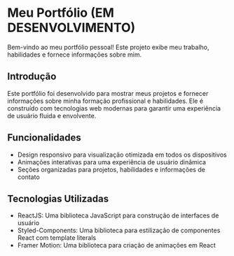 # Meu Portfólio (EM DESENVOLVIMENTO)

Bem-vindo ao meu portfólio pessoal! Este projeto exibe meu trabalho, habilidades e fornece informações sobre mim.

## Introdução

Este portfólio foi desenvolvido para mostrar meus projetos e fornecer informações sobre minha formação profissional e habilidades. Ele é construído com tecnologias web modernas para garantir uma experiência de usuário fluida e envolvente.

## Funcionalidades

- Design responsivo para visualização otimizada em todos os dispositivos
- Animações interativas para uma experiência de usuário dinâmica
- Seções organizadas para projetos, habilidades e informações de contato

## Tecnologias Utilizadas

- ReactJS: Uma biblioteca JavaScript para construção de interfaces de usuário
- Styled-Components: Uma biblioteca para estilização de componentes React com template literals
- Framer Motion: Uma biblioteca para criação de animações em React
